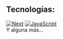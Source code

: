 ## Tecnologías:
[![Next](https://img.shields.io/badge/next.js%20%20-grey?style=for-the-badge&logo=next.js)]()
[![JavaScript](https://img.shields.io/badge/JavaScript-F7DF1E?style=for-the-badge&logo=javascript&logoColor=white&labelColor=101010)]()
</br>
Y alguna más...
